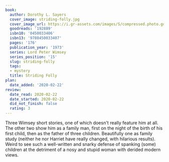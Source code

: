 ```yaml
---
book:
  author: Dorothy L. Sayers
  cover_image: striding-folly.jpg
  cover_image_url: https://i.gr-assets.com/images/S/compressed.photo.goodreads.com/books/1370374055l/192889._SX98_.jpg
  goodreads: '192889'
  isbn10: '0450033406'
  isbn13: '9780450033407'
  pages: '176'
  publication_year: '1973'
  series: Lord Peter Wimsey
  series_position: '15'
  slug: striding-folly
  tags:
  - mystery
  title: Striding Folly
plan:
  date_added: '2020-02-22'
review:
  date_read: 2020-02-22
  date_started: 2020-02-22
  did_not_finish: false
  rating: 3
---
```


Three Wimsey short stories, one of which doesn't really feature him at all. The other two show him as a family man, first on the night of the birth of his first child, then as the father of three children. Beautifully one as family study (neither he nor Harriet have really changed, with hilarious results). Weird to see such a well-written and snarky defense of spanking (some) children at the detriment of a nosy and stupid woman with derided modern views.
